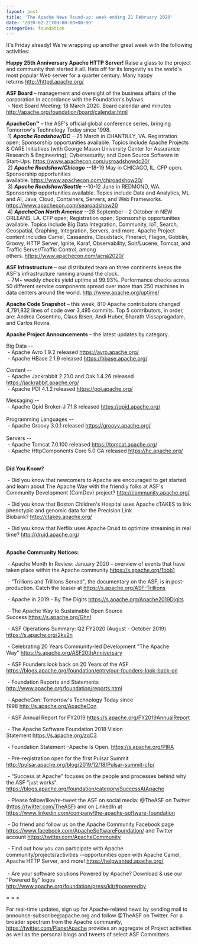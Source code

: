 ```yaml
---
layout: post
title: 'The Apache News Round-up: week ending 21 February 2020'
date: '2020-02-21T00:00:00+00:00'
categories: foundation
---
```

<p>It's Friday already! We're wrapping up another great week with the following activities:</p> 
  <p><strong>Happy 25th Anniversary Apache HTTP Server!</strong>&nbsp;Raise a glass to the project and community that started it all. Hats off for its longevity as the world's most popular Web server for a quarter century. Many happy returns&nbsp;<a href="http://httpd.apache.org/">http://httpd.apache.org/</a></p><strong>ASF Board</strong> – management and oversight of the business affairs of the corporation in accordance with the Foundation's bylaws.<br />&nbsp;- Next Board Meeting: 18 March 2020. Board calendar and minutes <a href="http://apache.org/foundation/board/calendar.html">http://apache.org/foundation/board/calendar.html</a> 
  <p><strong>ApacheCon™</strong> – the ASF's official global conference series, bringing Tomorrow's Technology Today since 1998.<br />&nbsp;1)&nbsp;<strong><em>Apache Roadshow/DC</em></strong>&nbsp;--25 March in CHANTILLY, VA. Registration open; Sponsorship opportunities available.&nbsp;Topics include Apache Projects &amp; CARE 
Initiatives (with George Mason University Center for Assurance Research
 &amp; Engineering); Cybersecurity; and Open Source Software in 
Start-Ups. <a href="https://www.apachecon.com/usroadshowdc20/">https://www.apachecon.com/usroadshowdc20/</a><br />&nbsp;2)&nbsp;<strong><em>Apache Roadshow/Chicago</em></strong> --18-19 May in CHICAGO, IL.&nbsp;CFP open. Sponsorship opportunities available.&nbsp;<a href="https://www.apachecon.com/chiroadshow20/">https://www.apachecon.com/chiroadshow20/</a><br />&nbsp;3)&nbsp;<strong><em>Apache Roadshow/Seattle</em></strong>&nbsp;--10-12 June in REDMOND, WA. Sponsorship opportunities available.&nbsp;Topics include Data and Analytics, ML and 
AI, Java, Cloud, Containers, Servers, and Web Frameworks. <a href="https://www.apachecon.com/searoadshow20">https://www.apachecon.com/searoadshow20</a><br />&nbsp;4)&nbsp;<strong><em>ApacheCon North America</em></strong> --28 September - 2 October in NEW ORLEANS, LA.&nbsp;CFP open; Registration open; Sponsorship opportunities available. Topics include Big Data 
Integration, Community, IoT, Search, Geospatial, Graphing, Integration, 
Servers, and more. Apache Project content includes Camel, Cassandra, 
Cloudstack, Fineract, Flagon, Gobblin, Groovy, HTTP Server, Ignite, 
Karaf, Observability, Solr/Lucene, Tomcat, and Traffic Server/Traffic 
Control, among others.&nbsp;<a href="https://www.apachecon.com/acna2020/">https://www.apachecon.com/acna2020/</a></p> 
  <p> </p> 
  <p> </p> 
  <p><strong>ASF Infrastructure</strong> – our distributed team on three continents keeps the ASF's infrastructure running around the clock.<br />&nbsp;-
 7M+ weekly checks yield uptime at 99.93%. Performance checks across 50 
different service components spread over more than 250 machines in data 
centers around the world.&nbsp;<a href="http://www.apache.org/uptime/">http://www.apache.org/uptime/</a></p> 
  <p><strong>Apache Code Snapshot</strong> – this week, 810 Apache contributors changed 4,791,832 lines of code over 3,495 commits. Top 5 contributors, in order, are: Andrea Cosentino, Claus Ibsen, Andi Huber, Bharath Vissapragadam, and Carlos Rovira. &nbsp; <br /></p> 
  <p><strong>Apache Project Announcements</strong>&nbsp;– the latest updates by category. 
  </p> <span class="il"> 
    <p>Big Data --<br />&nbsp;- Apache Avro 1.9.2 released <a href="https://avro.apache.org">https://avro.apache.org/</a><br />&nbsp;- Apache HBase 2.1.9 released <a href="https://hbase.apache.org/">https://hbase.apache.org/</a><br /></p></span> 
  <p><span>Content --<br />&nbsp;- Apache Jackrabbit 2.21.0 and Oak 1.4.26 released <a href="https://jackrabbit.apache.org">https://jackrabbit.apache.org/</a> <br />&nbsp;- Apache POI 4.1.2 released <a href="https://poi.apache.org">https://poi.apache.org/</a> </span><span class="il"></span><span class="il"></span> <br /></p> 
  <p>Messaging --<br />
&nbsp;- Apache <span class="il">Qpid</span> <span class="il">Broker</span>-J 7.1.8 released <a href="https://qpid.apache.org/" rel="noreferrer" target="_blank" data-saferedirecturl="https://www.google.com/url?q=https://qpid.apache.org/&amp;source=gmail&amp;ust=1582269638268000&amp;usg=AFQjCNEXTpUrMT3x1A2pqBMHYnXPwAUqZQ">https://<span class="il">qpid</span>.apache.org/</a><br /><br />Programming Languages --<br />
&nbsp;- Apache Groovy 3.0.1 released <a href="https://groovy.apache.org/" rel="noreferrer" target="_blank" data-saferedirecturl="https://www.google.com/url?q=https://groovy.apache.org/&amp;source=gmail&amp;ust=1582269918441000&amp;usg=AFQjCNHBOuuInEMRNvrW6FNQJKhFa3njFg">https://groovy.apache.org/</a><br /> <br />Servers --<br />
&nbsp;- Apache Tomcat 7.0.100 released <a href="https://tomcat.apache.org/">https://tomcat.apache.org/</a> <br />&nbsp;- Apache <span class="il">HttpComponents</span> <span class="il">Core</span> 5.0 GA released <a href="https://hc.apache.org/" rel="noreferrer" target="_blank" data-saferedirecturl="https://www.google.com/url?q=https://hc.apache.org/&amp;source=gmail&amp;ust=1582270028695000&amp;usg=AFQjCNHpXIBOoUiof60DOZ2TMmbluQStXw">https://hc.apache.org/</a></p> 
  <p><strong><br />Did You Know?</strong></p> 
  <p>&nbsp;- Did you know that newcomers to Apache are encouraged to get started and learn about The Apache Way with the friendly folks at ASF's Community Development (ComDev) project?&nbsp;<a href="http://community.apache.org/">http://community.apache.org/</a><br /></p> 
  <p>&nbsp;- Did you know that Boston Children's Hospital uses Apache cTAKES to link phenotypic and genomic data for the Precision Link Biobank?&nbsp;<a href="http://ctakes.apache.org/">http://ctakes.apache.org/</a></p> 
  <p>&nbsp;- Did you know that Netflix uses Apache Druid to optimize streaming in real time? <a href="http://druid.apache.org/">http://druid.apache.org/</a><br /><br /></p> 
  <p><strong>Apache Community Notices:</strong></p> 
  <p>&nbsp;-&nbsp;Apache Month In Review: January 2020 – overview of events that have taken place within the Apache community <a href="https://s.apache.org/1bbb1">https://s.apache.org/1bbb1</a> </p> 
  <p>&nbsp;- &quot;Trillions and Trillions Served&quot;, the documentary on the ASF, is in post-production. Catch the teaser at&nbsp;<a href="https://s.apache.org/ASF-Trillions">https://s.apache.org/ASF-Trillions</a> </p> 
  <p>&nbsp;- Apache in 2019 - By The Digits&nbsp;<a href="https://s.apache.org/Apache2019Digits">https://s.apache.org/Apache2019Digits</a> </p> 
  <p>&nbsp;- The Apache Way to Sustainable Open Source Success&nbsp;<a href="https://s.apache.org/GhnI">https://s.apache.org/GhnI</a></p> 
  <p>&nbsp;- ASF Operations Summary: Q2 FY2020 (August - October 2019) <a href="https://s.apache.org/2kv2n">https://s.apache.org/2kv2n</a></p> 
  <p>&nbsp;- Celebrating 20 Years Community-led Development &quot;The Apache Way&quot;&nbsp;<a href="https://s.apache.org/ASF20thAnniversary">https://s.apache.org/ASF20thAnniversary</a></p> 
  <p>&nbsp;- ASF Founders look back on 20 Years of the ASF <a href="https://blogs.apache.org/foundation/entry/our-founders-look-back-on">https://blogs.apache.org/foundation/entry/our-founders-look-back-on</a></p> 
  <p>&nbsp;- Foundation Reports and Statements <a href="http://www.apache.org/foundation/reports.html">http://www.apache.org/foundation/reports.html</a></p> 
  <p>&nbsp;- ApacheCon: Tomorrow's Technology Today since 1998&nbsp;<a href="http://s.apache.org/ApacheCon">http://s.apache.org/ApacheCon</a></p> 
  <p>&nbsp;- ASF Annual Report for FY2019&nbsp;<a href="https://s.apache.org/FY2019AnnualReport">https://s.apache.org/FY2019AnnualReport</a></p> 
  <p>&nbsp;- The Apache Software Foundation 2018 Vision Statement&nbsp;<a href="https://s.apache.org/zqC3">https://s.apache.org/zqC3</a></p> 
  <p>&nbsp;- Foundation Statement –Apache Is Open.&nbsp;<a href="https://s.apache.org/PIRA">https://s.apache.org/PIRA</a></p> 
  <p>&nbsp;- Pre-registration open for the first Pulsar Summit <a href="http://pulsar.apache.org/blog/2019/12/18/Pulsar-summit-cfp/">http://pulsar.apache.org/blog/2019/12/18/Pulsar-summit-cfp/</a> </p> 
  <div> 
    <p>&nbsp;- &quot;Success at Apache&quot; focuses on the people and processes behind why the ASF &quot;just works&quot;. <a href="https://blogs.apache.org/foundation/category/SuccessAtApache">https://blogs.apache.org/foundation/category/SuccessAtApache</a></p> 
  </div> 
  <div> 
    <p>&nbsp;- Please follow/like/re-tweet the ASF on social media: @TheASF on Twitter (<a href="https://twitter.com/TheASF">https://twitter.com/TheASF</a>) and on LinkedIn at <a href="https://www.linkedin.com/company/the-apache-software-foundation">https://www.linkedin.com/company/the-apache-software-foundation</a></p> 
    <p>&nbsp;- Do friend and follow us on the Apache Community Facebook page <a href="https://www.facebook.com/ApacheSoftwareFoundation/">https://www.facebook.com/ApacheSoftwareFoundation/</a> and Twitter account <a href="https://twitter.com/ApacheCommunity">https://twitter.com/ApacheCommunity</a></p> 
  </div> <span class="LrzXr"></span><span class="LrzXr"></span> 
  <div>&nbsp;- Find out how you can participate with Apache 
community/projects/activities --opportunities open with Apache Camel, 
Apache HTTP Server, and more! <a href="https://helpwanted.apache.org/">https://helpwanted.apache.org/</a></div> 
  <div><br />&nbsp;- Are your software solutions Powered by Apache? Download &amp; use our &quot;Powered By&quot; logos <a href="http://www.apache.org/foundation/press/kit/#poweredby">http://www.apache.org/foundation/press/kit/#poweredby</a></div> 
  <div> 
    <p>= = =</p> 
    <p>For real-time updates, sign up for Apache-related news by sending
 mail to announce-subscribe@apache.org and follow @TheASF on Twitter. 
For a broader spectrum from the Apache community, <a href="https://twitter.com/PlanetApache">https://twitter.com/PlanetApache</a> provides an aggregate of Project activities as well as the personal blogs and tweets of select ASF Committers.</p> 
  </div> 
  <p> </p>
